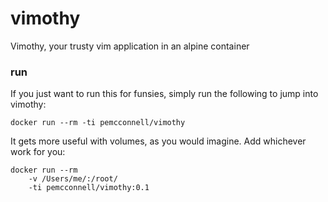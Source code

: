 # vimothy
Vimothy, your trusty vim application in an alpine container

### run

If you just want to run this for funsies, simply run the following to jump into
vimothy:

```shell
docker run --rm -ti pemcconnell/vimothy
```

It gets more useful with volumes, as you would imagine. Add whichever work for 
you:

```shell
docker run --rm
	-v /Users/me/:/root/
	-ti pemcconnell/vimothy:0.1
```

